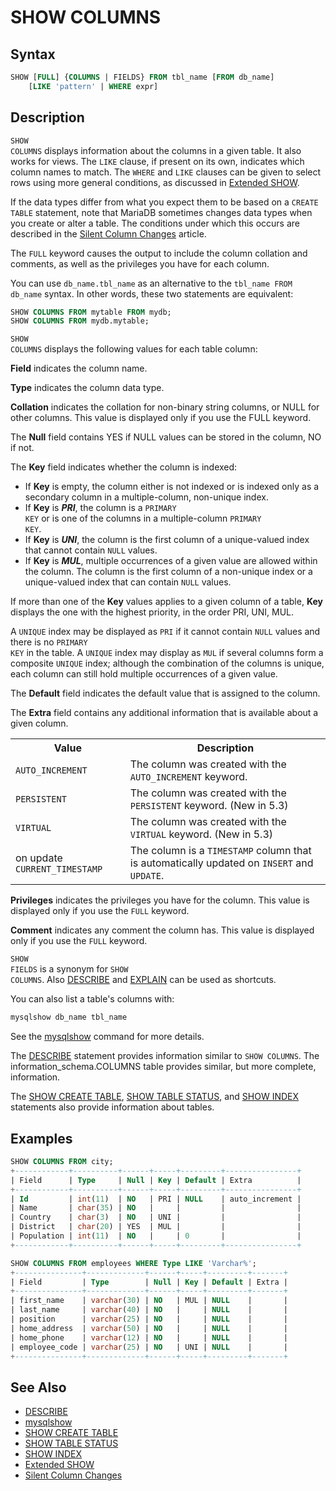 # SHOW COLUMNS

## Syntax

```sql
SHOW [FULL] {COLUMNS | FIELDS} FROM tbl_name [FROM db_name]
    [LIKE 'pattern' | WHERE expr]
```

## Description

<code class="highlight fixed" style="white-space:pre-wrap">SHOW COLUMNS</code> displays information about the columns in a
given table. It also works for views. The <code class="highlight fixed" style="white-space:pre-wrap">LIKE</code> clause, if
present on its own, indicates which column names to match. The <code class="highlight fixed" style="white-space:pre-wrap">WHERE</code> and <code class="highlight fixed" style="white-space:pre-wrap">LIKE</code> clauses can be given to select rows using more general conditions, as discussed in [Extended SHOW](/sql-statements-structure/sql-statements/administrative-sql-statements/show/extended-show).

If the data types differ from what you expect them to be based on a
<code class="highlight fixed" style="white-space:pre-wrap">CREATE TABLE</code> statement, note that MariaDB sometimes changes
data types when you create or alter a table. The conditions under which this
occurs are described in the [Silent Column Changes](/sql-statements-structure/sql-statements/data-definition/create/silent-column-changes) article.

The <code class="highlight fixed" style="white-space:pre-wrap">FULL</code> keyword causes the output to include the column
collation and comments, as well as the privileges you have for each column.

You can use <code class="highlight fixed" style="white-space:pre-wrap">db_name.tbl_name</code> as an alternative to the
<code class="highlight fixed" style="white-space:pre-wrap">tbl_name FROM db_name</code> syntax. In other words, these two
statements are equivalent:

```sql
SHOW COLUMNS FROM mytable FROM mydb;
SHOW COLUMNS FROM mydb.mytable;
```

<code class="highlight fixed" style="white-space:pre-wrap">SHOW COLUMNS</code> displays the following values for each table
column:

<strong>Field</strong> indicates the column name.

<strong>Type</strong> indicates the column data type.

<strong>Collation</strong> indicates the collation for non-binary string columns, or
NULL for other columns. This value is displayed only if you use the
FULL keyword.

The <strong>Null</strong> field contains YES if NULL values can be stored in the column,
NO if not.

The <strong>Key</strong> field indicates whether the column is indexed:

- If <strong>Key</strong> is empty, the column either is not indexed or is indexed only as a
  secondary column in a multiple-column, non-unique index.
- If <strong>Key</strong> is <em><strong>PRI</strong></em>, the column is a <code class="highlight fixed" style="white-space:pre-wrap">PRIMARY KEY</code> or
  is one of the columns in a multiple-column <code class="highlight fixed" style="white-space:pre-wrap">PRIMARY KEY</code>.
- If <strong>Key</strong> is <em><strong>UNI</strong></em>, the column is the first column of a unique-valued
  index that cannot contain <code class="highlight fixed" style="white-space:pre-wrap">NULL</code> values.
- If <strong>Key</strong> is <em><strong>MUL</strong></em>, multiple occurrences of a given value are allowed
  within the column. The column is the first column of a non-unique index or a
  unique-valued index that can contain <code class="highlight fixed" style="white-space:pre-wrap">NULL</code> values.

If more than one of the <strong>Key</strong> values applies to a given column of a
table, <strong>Key</strong> displays the one with the highest priority, in the order
PRI, UNI, MUL.

A <code class="highlight fixed" style="white-space:pre-wrap">UNIQUE</code> index may be displayed as <code class="highlight fixed" style="white-space:pre-wrap">PRI</code> if
it cannot contain <code class="highlight fixed" style="white-space:pre-wrap">NULL</code> values and there is no
<code class="highlight fixed" style="white-space:pre-wrap">PRIMARY KEY</code> in the table. A <code class="highlight fixed" style="white-space:pre-wrap">UNIQUE</code> index
may display as <code class="highlight fixed" style="white-space:pre-wrap">MUL</code> if several columns form a composite
<code class="highlight fixed" style="white-space:pre-wrap">UNIQUE</code> index; although the combination of the columns is
unique, each column can still hold multiple occurrences of a given value.

The <strong>Default</strong> field indicates the default value that is assigned to the
column.

The <strong>Extra</strong> field contains any additional information that is available about a given column.

<table><tbody><tr><th>Value</th><th>Description</th></tr>
<tr><td><code>AUTO_INCREMENT</code></td><td>The column was created with the <code>AUTO_INCREMENT</code> keyword.</td></tr>
<tr><td><code>PERSISTENT</code></td><td>The column was created with the <code>PERSISTENT</code> keyword. (New in 5.3)</td></tr>
<tr><td><code>VIRTUAL</code></td><td>The column was created with the <code>VIRTUAL</code> keyword. (New in 5.3)</td></tr>
<tr><td>on update <code>CURRENT_TIMESTAMP</code></td><td>The column is a <code>TIMESTAMP</code> column that is automatically updated on <code>INSERT</code> and <code>UPDATE</code>.</td></tr>
</tbody></table>

<strong>Privileges</strong> indicates the privileges you have for the column. This
value is displayed only if you use the <code class="highlight fixed" style="white-space:pre-wrap">FULL</code> keyword.

<strong>Comment</strong> indicates any comment the column has. This value is displayed
only if you use the <code class="highlight fixed" style="white-space:pre-wrap">FULL</code> keyword.

<code class="highlight fixed" style="white-space:pre-wrap">SHOW FIELDS</code> is a synonym for
<code class="highlight fixed" style="white-space:pre-wrap">SHOW COLUMNS</code>. Also [DESCRIBE](/sql-statements-structure/sql-statements/administrative-sql-statements/describe) and [EXPLAIN](/sql-statements-structure/sql-statements/administrative-sql-statements/analyze-and-explain-statements/explain) can be used as shortcuts.

You can also list a table's columns with:

```sql
mysqlshow db_name tbl_name
```

See the [mysqlshow](/clients-utilities/mysqlshow) command for more details.

The [DESCRIBE](/sql-statements-structure/sql-statements/administrative-sql-statements/describe) statement provides information similar to `SHOW COLUMNS`. The <a undefined>information_schema.COLUMNS</a> table provides similar, but more complete, information.

The [SHOW CREATE TABLE](/sql-statements-structure/sql-statements/administrative-sql-statements/show/show-create-table), [SHOW TABLE STATUS](/sql-statements-structure/sql-statements/administrative-sql-statements/show/show-table-status), and [SHOW INDEX](/sql-statements-structure/sql-statements/administrative-sql-statements/show/show-index) statements also provide information about tables.

## Examples

```sql
SHOW COLUMNS FROM city;
+------------+----------+------+-----+---------+----------------+
| Field      | Type     | Null | Key | Default | Extra          |
+------------+----------+------+-----+---------+----------------+
| Id         | int(11)  | NO   | PRI | NULL    | auto_increment |
| Name       | char(35) | NO   |     |         |                |
| Country    | char(3)  | NO   | UNI |         |                |
| District   | char(20) | YES  | MUL |         |                |
| Population | int(11)  | NO   |     | 0       |                |
+------------+----------+------+-----+---------+----------------+
```

```sql
SHOW COLUMNS FROM employees WHERE Type LIKE 'Varchar%';
+---------------+-------------+------+-----+---------+-------+
| Field         | Type        | Null | Key | Default | Extra |
+---------------+-------------+------+-----+---------+-------+
| first_name    | varchar(30) | NO   | MUL | NULL    |       |
| last_name     | varchar(40) | NO   |     | NULL    |       |
| position      | varchar(25) | NO   |     | NULL    |       |
| home_address  | varchar(50) | NO   |     | NULL    |       |
| home_phone    | varchar(12) | NO   |     | NULL    |       |
| employee_code | varchar(25) | NO   | UNI | NULL    |       |
+---------------+-------------+------+-----+---------+-------+
```

## See Also

- [DESCRIBE](/sql-statements-structure/sql-statements/administrative-sql-statements/describe)
- [mysqlshow](/clients-utilities/mysqlshow)
- [SHOW CREATE TABLE](/sql-statements-structure/sql-statements/administrative-sql-statements/show/show-create-table)
- [SHOW TABLE STATUS](/sql-statements-structure/sql-statements/administrative-sql-statements/show/show-table-status)
- [SHOW INDEX](/sql-statements-structure/sql-statements/administrative-sql-statements/show/show-index)
- [Extended SHOW](/sql-statements-structure/sql-statements/administrative-sql-statements/show/extended-show)
- [Silent Column Changes](/sql-statements-structure/sql-statements/data-definition/create/silent-column-changes)